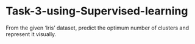 # Task-3-using-Supervised-learning
From the given ‘Iris’ dataset, predict the optimum number of clusters and represent it visually.
